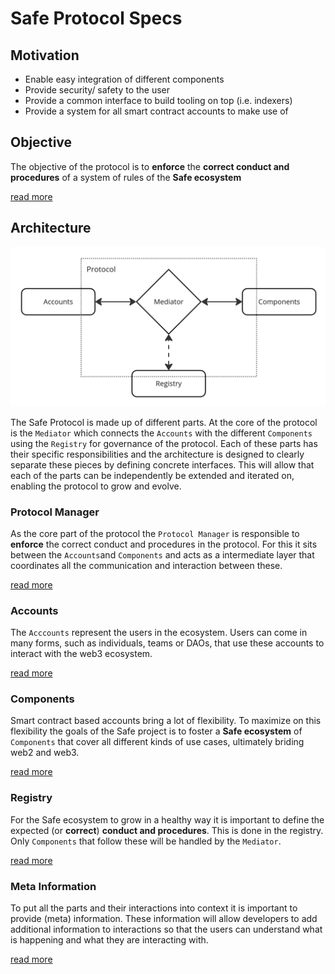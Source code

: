 # Safe Protocol Specs

## Motivation

- Enable easy integration of different components
- Provide security/ safety to the user
- Provide a common interface to build tooling on top (i.e. indexers)
- Provide a system for all smart contract accounts to make use of

## Objective

The objective of the protocol is to **enforce** the **correct conduct and procedures** of a system of rules of the **Safe ecosystem**

[read more](/objective/README.md)

## Architecture

<img src="./_assets/architecture_overview.png" width=600 alt="Architecture Overview" />

The Safe Protocol is made up of different parts. At the core of the protocol is the `Mediator` which connects the `Accounts` with the different `Components` using the `Registry` for governance of the protocol. Each of these parts has their specific responsibilities and the architecture is designed to clearly separate these pieces by defining concrete interfaces. This will allow that each of the parts can be independently be extended and iterated on, enabling the protocol to grow and evolve.

### Protocol Manager

As the core part of the protocol the `Protocol Manager` is responsible to **enforce** the correct conduct and procedures in the protocol. For this it sits between the `Accounts`and `Components` and acts as a intermediate layer that coordinates all the communication and interaction between these.

[read more](/manager/README.md)

### Accounts

The `Acccounts` represent the users in the ecosystem. Users can come in many forms, such as individuals, teams or DAOs, that use these accounts to interact with the web3 ecosystem.

[read more](/accounts/README.md)

### Components

Smart contract based accounts bring a lot of flexibility. To maximize on this flexibility the goals of the Safe project is to foster a **Safe ecosystem** of `Components` that cover all different kinds of use cases, ultimately briding web2 and web3.

[read more](/components/README.md)

### Registry

For the Safe ecosystem to grow in a healthy way it is important to define the expected (or **correct**) **conduct and procedures**. This is done in the registry. Only `Components` that follow these will be handled by the `Mediator`. 

[read more](/registry/README.md)

### Meta Information

To put all the parts and their interactions into context it is important to provide (meta) information. These information will allow developers to add additional information to interactions so that the users can understand what is happening and what they are interacting with.

[read more](/meta_information/README.md)
